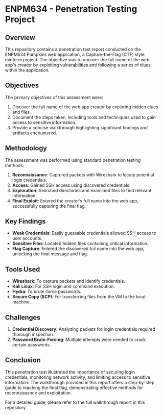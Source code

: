 # ENPM634 - Penetration Testing Project

## Overview

This repository contains a penetration test report conducted on the ENPM634 Pumpkins web application, a Capture-the-Flag (CTF) style midterm project. The objective was to uncover the full name of the web app's creator by exploiting vulnerabilities and following a series of clues within the application.

## Objectives

The primary objectives of this assessment were:

1. Discover the full name of the web app creator by exploring hidden clues and files.
2. Document the steps taken, including tools and techniques used to gain access to sensitive information.
3. Provide a concise walkthrough highlighting significant findings and artifacts encountered.

## Methodology

The assessment was performed using standard penetration testing methods:

1. **Reconnaissance**: Captured packets with Wireshark to locate potential login credentials.
2. **Access**: Gained SSH access using discovered credentials.
3. **Exploration**: Searched directories and examined files to find relevant information.
4. **Final Exploit**: Entered the creator’s full name into the web app, successfully capturing the final flag.

## Key Findings

- **Weak Credentials**: Easily guessable credentials allowed SSH access to user accounts.
- **Sensitive Files**: Located hidden files containing critical information.
- **Flag Capture**: Entered the discovered full name into the web app, unlocking the final message and flag.

## Tools Used

- **Wireshark**: To capture packets and identify credentials.
- **Kali Linux**: For SSH login and command execution.
- **Hydra**: To brute-force passwords.
- **Secure Copy (SCP)**: For transferring files from the VM to the local machine.

## Challenges

1. **Credential Discovery**: Analyzing packets for login credentials required thorough inspection.
2. **Password Brute-Forcing**: Multiple attempts were needed to crack certain passwords.

## Conclusion

This penetration test illustrated the importance of securing login credentials, monitoring network activity, and limiting access to sensitive information. The walkthrough provided in this report offers a step-by-step guide to reaching the final flag, demonstrating effective methods for reconnaissance and exploitation.

For a detailed guide, please refer to the full walkthrough report in this repository.
